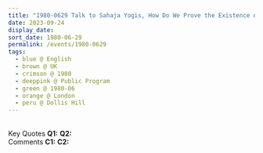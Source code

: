 ```yaml
---
title: "1980-0629 Talk to Sahaja Yogis, How Do We Prove the Existence of God, Āśhram, 8, Hamilton Road, Dollis Hill, London NW10 1NX, UK"
date: 2023-09-24
display_date: 
sort_date: 1980-06-29
permalink: /events/1980-0629
tags:
  - blue @ English
  - brown @ UK
  - crimson @ 1980
  - deeppink @ Public Program
  - green @ 1980-06
  - orange @ London
  - peru @ Dollis Hill
---
```


<br>

<wave-list>
  <list-title color="DarkSeaGreen" width="55">Key Quotes</list-title>
  <list-item color="BlanchedAlmond" width="280"><b>Q1:</b> <i></i></list-item>
  <list-item color="Lavender" width="280"><b>Q2:</b> <i></i></list-item>
</wave-list>

<br>

<wave-list>
  <list-title color="DarkSeaGreen" width="55">Comments</list-title>
  <list-item color="BlanchedAlmond" width="280"><b>C1:</b> <i></i></list-item>
  <list-item color="Lavender" width="280"><b>C2:</b> <i></i></list-item>
</wave-list>